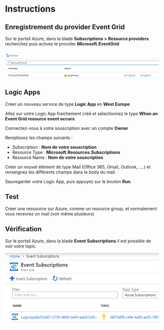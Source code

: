 # Instructions

## Enregistrement du provider Event Grid

Sur le portail Azure, dans la blade **Subscriptions > Resource providers** recherchez puis activez le provider **Microsoft.EventGrid**

![](01.png)

## Logic Apps

Créer un nouveau service de type **Logic App** en **West Europe**

Allez sur votre Logic App fraichement créé et sélectionnez le type **When an Event Grid resource event occurs**

Connectez-vous à votre souscription avec un compte **Owner**

Remplissez les champs suivants : 

- Subscription : **Nom de votre souscription**
- Resource Type : **Microsoft.Resources.Subscriptions**
- Resource Name : **Nom de votre souscription**

Créer un nouvel élément de type Mail (Office 365, Gmail, Outlook, ....) et renseignez les différents champs dans le body du mail. 

Sauvegarder votre Logic App, puis appuyez sur le bouton **Run**. 

## Test

Créer une ressource sur Azure, comme un resource group, et normalement vous recevrez un mail (voir même plusieurs)

## Vérification

Sur le portail Azure, dans la blade **Event Subscriptions** il est possible de voir votre topic.

![](02.png)